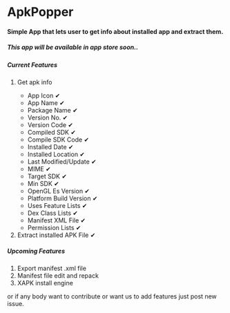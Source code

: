# ApkPopper
<h4>Simple App that lets user to get info about installed app and extract them.</h4>

<h5>This app will be available in app store soon..</h5>

<h5>Current Features</h5>
<ol>
	<li>Get apk info</li>
		<ul>
			<li>App Icon &#10004;</li>
			<li>App Name &#10004;</li>
			<li>Package Name &#10004;</li>
			<li>Version No. &#10004;</li>
			<li>Version Code &#10004;</li>
			<li>Compiled SDK &#10004;</li>
			<li>Compile SDK Code &#10004;</li>
			<li>Installed Date &#10004;</li>
			<li>Installed Location &#10004;</li>
			<li>Last Modified/Update &#10004;</li>
			<li>MIME &#10004;</li>
			<li>Target SDK &#10004;</li>
			<li>Min SDK &#10004;</li>
			<li>OpenGL Es Version &#10004;</li>
			<li>Platform Build Version &#10004;</li>
			<li>Uses Feature Lists &#10004;</li>
			<li>Dex Class Lists &#10004;</li>
			<li>Manifest XML File &#10004;</li>
			<li>Permission Lists &#10004;</li>
		</ul>
	<li>Extract installed APK File &#10004;</li>
</ol>

<h5>Upcoming Features</h5>
<ol>
	<li>Export manifest .xml file</li>
	<li>Manifest file edit and repack</li>
	<li>XAPK install engine</li>
</ol>
	
<p>or if any body want to contribute or want us to add features just post new issue.</p>